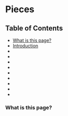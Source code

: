 # Pieces

## Table of Contents
- [What is this page?](#what-is-this-page)
- [Introduction](#introduction)
- [](#)
- [](#)
- [](#)
- [](#)
- [](#)
- [](#)
- [](#)
- [](#)
- [](#)








### What is this page? <a name="what-is-this-page"></a>
